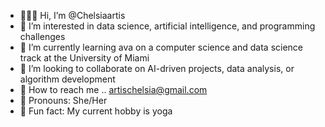 - 👩🏽‍💻 Hi, I’m @Chelsiaartis
- 🫧 I’m interested in data science, artificial intelligence, and programming challenges
- 🌱 I’m currently learning ava on a computer science and data science track at the University of Miami
- 🥂 I’m looking to collaborate on AI-driven projects, data analysis, or algorithm development
- 💌 How to reach me .. artischelsia@gmail.com
- 🧁 Pronouns: She/Her
- 🧠 Fun fact: My current hobby is yoga  

<!---
Chelsiaartis/Chelsiaartis is a ✨ special ✨ repository because its `README.md` (this file) appears on your GitHub profile.
You can click the Preview link to take a look at your changes.
--->
